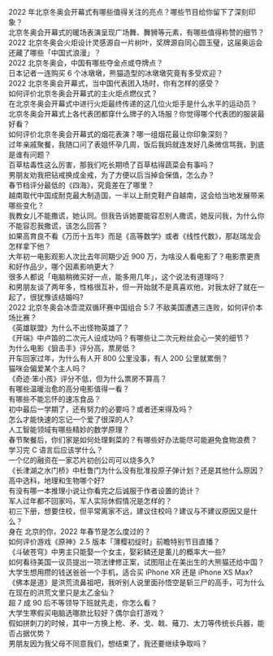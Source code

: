 2022 年北京冬奥会开幕式有哪些值得关注的亮点？哪些节目给你留下了深刻印象？  
北京冬奥会开幕式的暖场表演呈现广场舞、舞狮等元素，有哪些值得称赞的细节？  
2022 北京冬奥会火炬设计灵感源自一片树叶，奖牌源自同心圆玉璧，这届奥运会还藏了哪些「中国式浪漫」？  
2022 北京冬奥会，中国有哪些夺金点或夺牌点？  
日本记者一连购买 6 个冰墩墩，熊猫造型的冰墩墩究竟有多受欢迎？  
2022 北京冬奥会开幕式，当中国代表团入场时，你有怎样的感受？  
如何评价北京冬奥会开幕式的主火炬点燃仪式？  
在北京冬奥会开幕式中进行火炬最终传递的这几位火炬手是什么水平的运动员？  
北京冬奥会开幕式上各代表团都穿什么牌子的入场服？你觉得哪个代表团的服装最好看？  
如何评价北京冬奥会开幕式的烟花表演？哪一组烟花最让你印象深刻？  
过年亲戚聚餐，我随口问了表姐怀孕几周，饭后我妈就连发好几条微信骂我，到底是谁有问题？  
百草枯毒性这么厉害，那我们吃长期喷了百草枯得蔬菜会有事吗？  
男朋友劝我把钻戒换成金戒，为了方便以后当掉会保值，怎么办？  
春节档评分最低的《四海》，究竟差在了哪里？  
越南取代中国成耐克最大制造国，一半以上耐克鞋产自越南，这会给当地发展带来哪些变化？  
我教女儿不能撒谎，她认同。但我告诉她要能容忍别人撒谎，她反问我，为什么你不能容忍我撒谎，该怎么回答？  
如果高育良不看《万历十五年》而是《高等数学》或者《线性代数》，那赵瑞龙会怎样拿下他？  
大年初一电影观影人次比去年同期少近 900 万，为啥没人看电影了？电影票更贵和好作品少，哪个因素影响更大？  
很多人都说「电脑稍微买好一点，能多用几年」，这个说法有道理吗？  
和男朋友谈了两年多，性格很互补，但一开始就不是真喜欢他，对我太好了就在一起了，很犹豫该结婚吗?  
2022 北京冬奥会冰壶混双循环赛中国组合 5:7 不敌美国遭遇三连败，如何评价本场比赛？  
《英雄联盟》为什么不出怪物英雄了？  
《开端》中卢笛的二次元人设成功吗？有哪些让二次元粉丝会心一笑的细节？  
为什么电影《狙击手》评分高，票房低？  
开车回家过年，为什么有人开 800 公里没事，有人 200 公里就累倒？  
猫咪会偏爱某个主人吗？  
《奇迹·笨小孩》评分不低，但为什么票房不算高？  
有哪些温暖治愈的高分电影值得一看？  
有哪些不能忘怀的速冻食品？  
初中最后一学期了，还有努力的必要吗？或者还来得及吗？  
怎么才能快速的忘记一个爱了很深的人?  
人工智能领域有哪些精妙的数学原理？  
春节聚餐后，你们家是如何处理剩菜的？有哪些好办法能尽可能避免食物浪费？  
学习完 C 语言后应该学什么？  
一个亿的融资在一家芯片初创公司可以烧多久?  
《长津湖之水门桥》中杜鲁门为什么没有批准投原子弹计划？还是其他什么原因？  
高中选科，地理和生物哪个好?  
有没有哪一本推理小说让你看完之后诚服于作者设置的诡计？  
军人过年都不回家吗，军人实际休假情况是怎样的？  
初三下册，想要住校，但平常离家不远，建议住校吗？建议与不建议原因又是什么？  
身在  北京的你，2022 年春节是怎么度过的？  
如何评价游戏《原神》2.5 版本「薄樱初绽时」前瞻特别节目直播？  
《斗破苍穹》中男主只能娶一个女主，娶彩鳞还是薰儿的概率大一些?  
如何看待美国一议员提出一项法律修正案，试图阻止在美出生的大熊猫还给中国？  
大学生想用攒的钱送爸爸一个手机，适合买 iPhone XR 还是 iPhone XS Max?  
《佛本是道》是洪荒流鼻祖吧，我听别人说里面孙悟空是斩三尸的高手，可为什么在现在的洪荒文里只是太乙金仙？  
超 7 成 90 后不等领导下班就先走，你怎么看？  
大学生寒假买电脑选哪款比较好？偶尔会打游戏？  
假如拼刺刀的时候，其中一方换上枪、矛、戈、戟、薙刀、太刀等传统长兵器，能否占据优势？  
男朋友因为我父母不同意我们，想结束了，我还要继续争取吗？  
